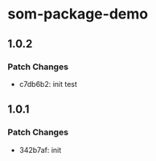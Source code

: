 # som-package-demo

## 1.0.2

### Patch Changes

- c7db6b2: init test

## 1.0.1

### Patch Changes

- 342b7af: init
